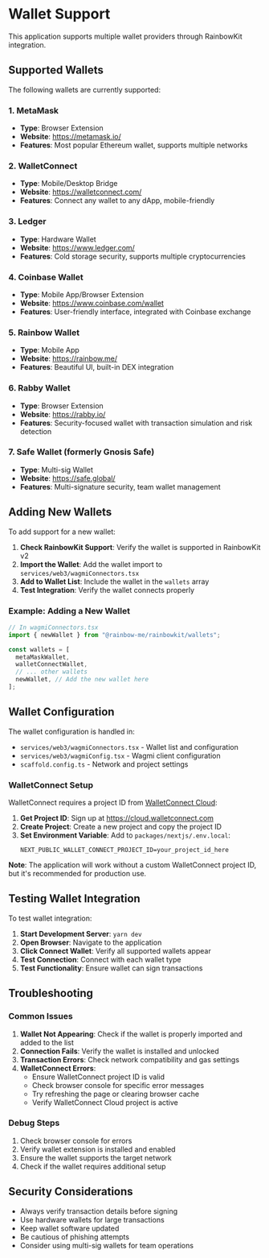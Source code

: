 # Wallet Support

This application supports multiple wallet providers through RainbowKit integration.

## Supported Wallets

The following wallets are currently supported:

### 1. MetaMask
- **Type**: Browser Extension
- **Website**: https://metamask.io/
- **Features**: Most popular Ethereum wallet, supports multiple networks

### 2. WalletConnect
- **Type**: Mobile/Desktop Bridge
- **Website**: https://walletconnect.com/
- **Features**: Connect any wallet to any dApp, mobile-friendly

### 3. Ledger
- **Type**: Hardware Wallet
- **Website**: https://www.ledger.com/
- **Features**: Cold storage security, supports multiple cryptocurrencies

### 4. Coinbase Wallet
- **Type**: Mobile App/Browser Extension
- **Website**: https://www.coinbase.com/wallet
- **Features**: User-friendly interface, integrated with Coinbase exchange

### 5. Rainbow Wallet
- **Type**: Mobile App
- **Website**: https://rainbow.me/
- **Features**: Beautiful UI, built-in DEX integration

### 6. Rabby Wallet
- **Type**: Browser Extension
- **Website**: https://rabby.io/
- **Features**: Security-focused wallet with transaction simulation and risk detection

### 7. Safe Wallet (formerly Gnosis Safe)
- **Type**: Multi-sig Wallet
- **Website**: https://safe.global/
- **Features**: Multi-signature security, team wallet management

## Adding New Wallets

To add support for a new wallet:

1. **Check RainbowKit Support**: Verify the wallet is supported in RainbowKit v2
2. **Import the Wallet**: Add the wallet import to `services/web3/wagmiConnectors.tsx`
3. **Add to Wallet List**: Include the wallet in the `wallets` array
4. **Test Integration**: Verify the wallet connects properly

### Example: Adding a New Wallet

```typescript
// In wagmiConnectors.tsx
import { newWallet } from "@rainbow-me/rainbowkit/wallets";

const wallets = [
  metaMaskWallet,
  walletConnectWallet,
  // ... other wallets
  newWallet, // Add the new wallet here
];
```

## Wallet Configuration

The wallet configuration is handled in:
- `services/web3/wagmiConnectors.tsx` - Wallet list and configuration
- `services/web3/wagmiConfig.tsx` - Wagmi client configuration
- `scaffold.config.ts` - Network and project settings

### WalletConnect Setup

WalletConnect requires a project ID from [WalletConnect Cloud](https://cloud.walletconnect.com):

1. **Get Project ID**: Sign up at https://cloud.walletconnect.com
2. **Create Project**: Create a new project and copy the project ID
3. **Set Environment Variable**: Add to `packages/nextjs/.env.local`:
   ```env
   NEXT_PUBLIC_WALLET_CONNECT_PROJECT_ID=your_project_id_here
   ```

**Note**: The application will work without a custom WalletConnect project ID, but it's recommended for production use.

## Testing Wallet Integration

To test wallet integration:

1. **Start Development Server**: `yarn dev`
2. **Open Browser**: Navigate to the application
3. **Click Connect Wallet**: Verify all supported wallets appear
4. **Test Connection**: Connect with each wallet type
5. **Test Functionality**: Ensure wallet can sign transactions

## Troubleshooting

### Common Issues

1. **Wallet Not Appearing**: Check if the wallet is properly imported and added to the list
2. **Connection Fails**: Verify the wallet is installed and unlocked
3. **Transaction Errors**: Check network compatibility and gas settings
4. **WalletConnect Errors**: 
   - Ensure WalletConnect project ID is valid
   - Check browser console for specific error messages
   - Try refreshing the page or clearing browser cache
   - Verify WalletConnect Cloud project is active

### Debug Steps

1. Check browser console for errors
2. Verify wallet extension is installed and enabled
3. Ensure the wallet supports the target network
4. Check if the wallet requires additional setup

## Security Considerations

- Always verify transaction details before signing
- Use hardware wallets for large transactions
- Keep wallet software updated
- Be cautious of phishing attempts
- Consider using multi-sig wallets for team operations 